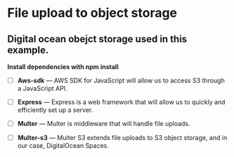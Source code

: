 
# File upload to object storage 
## Digital ocean obejct storage used in this example.

**Install dependencies with npm install**

- [ ] **Aws-sdk** — AWS SDK for JavaScript will allow us to access S3 through a JavaScript API.
- [ ] **Express** — Express is a web framework that will allow us to quickly and efficiently set up a server.
- [ ] **Multer**  — Multer is middleware that will handle file uploads.
- [ ] **Multer-s3** — Multer S3 extends file uploads to S3 object storage, and in our case, DigitalOcean Spaces.



